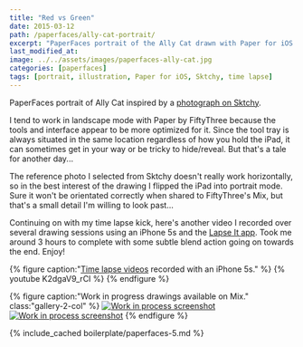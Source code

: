 ```yaml
---
title: "Red vs Green"
date: 2015-03-12
path: /paperfaces/ally-cat-portrait/
excerpt: "PaperFaces portrait of the Ally Cat drawn with Paper for iOS on an iPad."
last_modified_at: 
image: ../../assets/images/paperfaces-ally-cat.jpg
categories: [paperfaces]
tags: [portrait, illustration, Paper for iOS, Sktchy, time lapse]
---
```


PaperFaces portrait of Ally Cat inspired by a [photograph on Sktchy](https://sktchy.com/VxlSm).

I tend to work in landscape mode with Paper by FiftyThree because the tools and interface appear to be more optimized for it. Since the tool tray is always situated in the same location regardless of how you hold the iPad, it can sometimes get in your way or be tricky to hide/reveal. But that's a tale for another day...

The reference photo I selected from Sktchy doesn't really work horizontally, so in the best interest of the drawing I flipped the iPad into portrait mode. Sure it won't be orientated correctly when shared to FiftyThree's Mix, but that's a small detail I'm willing to look past...

Continuing on with my time lapse kick, here's another video I recorded over several drawing sessions using an iPhone 5s and the [Lapse It app](http://www.lapseit.com/). Took me around 3 hours to complete with some subtle blend action going on towards the end. Enjoy!

{% figure caption:"[Time lapse videos](https://www.youtube.com/watch?v=9RTXF6wLMjw&list=PLaLqP2ipMLc6UugVLyTwWTiFtmmZzj7ao) recorded with an iPhone 5s." %}
{% youtube K2dgaV9_rCI %}
{% endfigure %}

{% figure caption:"Work in progress drawings available on Mix." class:"gallery-2-col" %}
[![Work in process screenshot](../../assets/images/paperfaces-ally-cat-process-1-600.jpg)](https://mix.fiftythree.com/11098-Michael-Rose/2483829) [![Work in process screenshot](../../assets/images/paperfaces-ally-cat-process-2-600.jpg)](https://mix.fiftythree.com/11098-Michael-Rose/2494030)
{% endfigure %}

{% include_cached boilerplate/paperfaces-5.md %}
